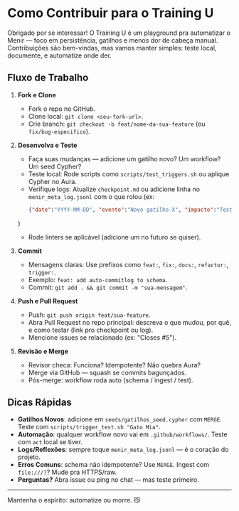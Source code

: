 # Como Contribuir para o Training U

Obrigado por se interessar! O Training U é um playground pra automatizar o Menir — foco em persistência, gatilhos e menos dor de cabeça manual. Contribuições são bem-vindas, mas vamos manter simples: teste local, documente, e automatize onde der.

## Fluxo de Trabalho

1. **Fork e Clone**  
   - Fork o repo no GitHub.  
   - Clone local: `git clone <seu-fork-url>`.  
   - Crie branch: `git checkout -b feat/nome-da-sua-feature` (ou `fix/bug-especifico`).

2. **Desenvolva e Teste**  
   - Faça suas mudanças — adicione um gatilho novo? Um workflow? Um seed Cypher?  
   - Teste local: Rode scripts como `scripts/test_triggers.sh` ou aplique Cypher no Aura.  
   - Verifique logs: Atualize `checkpoint.md` ou adicione linha no `menir_meta_log.jsonl` com o que rolou (ex:  
     ```json
     {"date":"YYYY-MM-DD", "evento":"Novo gatilho X", "impacto":"Testado OK"}
     ```  
   )  
   - Rode linters se aplicável (adicione um no futuro se quiser).

3. **Commit**  
   - Mensagens claras: Use prefixos como `feat:`, `fix:`, `docs:`, `refactor:`, `trigger:`.  
   - Exemplo: `feat: add auto-commitlog to schema`.  
   - Commit: `git add . && git commit -m "sua-mensagem"`.

4. **Push e Pull Request**  
   - Push: `git push origin feat/sua-feature`.  
   - Abra Pull Request no repo principal: descreva o que mudou, por quê, e como testar (link pro checkpoint ou log).  
   - Mencione issues se relacionado (ex: "Closes #5").

5. **Revisão e Merge**  
   - Revisor checa: Funciona? Idempotente? Não quebra Aura?  
   - Merge via GitHub — squash se commits bagunçados.  
   - Pós-merge: workflow roda auto (schema / ingest / test).

## Dicas Rápidas

- **Gatilhos Novos**: adicione em `seeds/gatilhos_seed.cypher` com `MERGE`. Teste com `scripts/trigger_test.sh "Gato Mia"`.  
- **Automação**: qualquer workflow novo vai em `.github/workflows/`. Teste com `act` local se tiver.  
- **Logs/Reflexões**: sempre toque `menir_meta_log.jsonl` — é o coração do projeto.  
- **Erros Comuns**: schema não idempotente? Use `MERGE`. Ingest com `file:///?`? Mude pra HTTPS/raw.  
- **Perguntas?** Abra issue ou ping no chat — mas teste primeiro.

---

Mantenha o espírito: automatize ou morre. 😼
